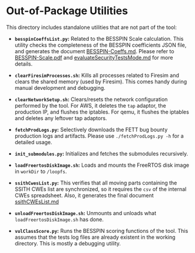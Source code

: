 # Out-of-Package Utilities #

This directory includes standalone utilities that are not part of the tool:

- **`besspinCoeffsList.py`:** Related to the BESSPIN Scale calculation. This utility checks the completeness of the BESSPIN coefficients JSON file, and generates the document [BESSPIN-Coeffs.md](../docs/cwesEvaluation/BESSPIN-Coeffs.md). Please refer to [BESSPIN-Scale.pdf](../docs/BESSPIN-Scale.pdf) and [evaluateSecurityTestsMode.md](../docs/cwesEvaluation/evaluateSecurityTestsMode.md) for more details.

- **`clearFiresimProcesses.sh`:** Kills all processes related to Firesim and clears the shared memory (used by Firesim). This comes handy during manual development and debugging.

- **`clearNetworkSetup.sh`:** Clears/resets the network configuration performed by the tool. For AWS, it deletes the `tap` adaptor, the production IP, and flushes the iptables. For qemu, it flushes the iptables and deletes any leftover tap adaptors.

- **`fetchProdLogs.py`:** Selectively downloads the FETT bug bounty production logs and artifacts. Please use `./fetchProdLogs.py -h` for a detailed usage.

- **`init_submodules.py`:** Initializes and fetches the submodules recursively.

- **`loadFreertosDiskImage.sh`:** Loads and mounts the FreeRTOS disk image in `workDir` to `/loopfs`.

- **`ssithCwesList.py`:** This verifies that all moving parts containing the SSITH CWEs list are synchronized, so it requires the `csv` of the internal CWEs spreadsheet. Also, it generates the final document [ssithCWEsList.md ](../docs/ssithCWEsList.md )

- **`unloadFreertosDiskImage.sh`:** Unmounts and unloads what `loadFreertosDiskImage.sh` has done.

- **`vulClassScore.py`:** Runs the BESSPIN scoring functions of the tool. This assumes that the tests log files are already existent in the working directory. This is mostly a debugging utility.
